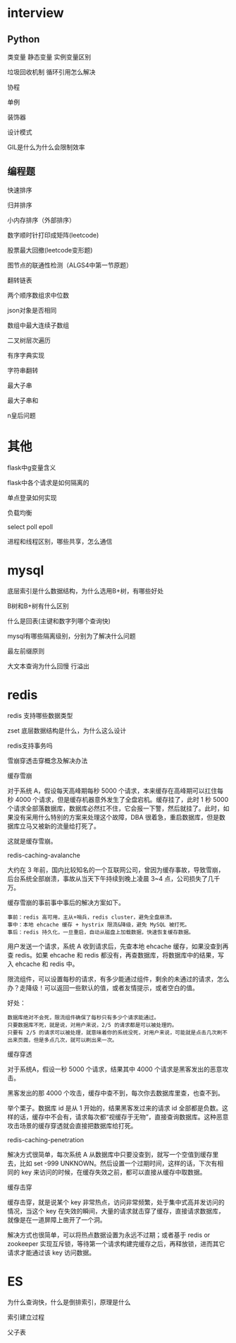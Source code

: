 # interview

## Python
类变量 静态变量 实例变量区别

垃圾回收机制  循环引用怎么解决

协程

单例

装饰器

设计模式

GIL是什么为什么会限制效率

## 编程题
快速排序

归并排序

小内存排序（外部排序）

数字顺时针打印成矩阵(leetcode)

股票最大回撤(leetcode变形题)

图节点的联通性检测（ALGS4中第一节原题）

翻转链表

两个顺序数组求中位数

json对象是否相同

数组中最大连续子数组

二叉树层次遍历

有序字典实现

字符串翻转

最大子串

最大子串和

n皇后问题
 
# 其他

flask中g变量含义

flask中各个请求是如何隔离的

单点登录如何实现

负载均衡

select poll epoll

进程和线程区别，哪些共享，怎么通信

# mysql
底层索引是什么数据结构，为什么选用B+树，有哪些好处

B树和B+树有什么区别

什么是回表(主键和数字列哪个查询快)

mysql有哪些隔离级别，分别为了解决什么问题

最左前缀原则

大文本查询为什么回慢
行溢出

# redis

redis 支持哪些数据类型

zset 底层数据结构是什么，为什么这么设计

redis支持事务吗

雪崩穿透击穿概念及解决办法

缓存雪崩

对于系统 A，假设每天高峰期每秒 5000 个请求，本来缓存在高峰期可以扛住每秒 4000 个请求，但是缓存机器意外发生了全盘宕机。缓存挂了，此时 1 秒 5000 个请求全部落数据库，数据库必然扛不住，它会报一下警，然后就挂了。此时，如果没有采用什么特别的方案来处理这个故障，DBA 很着急，重启数据库，但是数据库立马又被新的流量给打死了。

这就是缓存雪崩。

redis-caching-avalanche

大约在 3 年前，国内比较知名的一个互联网公司，曾因为缓存事故，导致雪崩，后台系统全部崩溃，事故从当天下午持续到晚上凌晨 3~4 点，公司损失了几千万。

缓存雪崩的事前事中事后的解决方案如下。

    事前：redis 高可用，主从+哨兵，redis cluster，避免全盘崩溃。
    事中：本地 ehcache 缓存 + hystrix 限流&降级，避免 MySQL 被打死。
    事后：redis 持久化，一旦重启，自动从磁盘上加载数据，快速恢复缓存数据。
 

用户发送一个请求，系统 A 收到请求后，先查本地 ehcache 缓存，如果没查到再查 redis。如果 ehcache 和 redis 都没有，再查数据库，将数据库中的结果，写入 ehcache 和 redis 中。

限流组件，可以设置每秒的请求，有多少能通过组件，剩余的未通过的请求，怎么办？走降级！可以返回一些默认的值，或者友情提示，或者空白的值。

好处：

    数据库绝对不会死，限流组件确保了每秒只有多少个请求能通过。
    只要数据库不死，就是说，对用户来说，2/5 的请求都是可以被处理的。
    只要有 2/5 的请求可以被处理，就意味着你的系统没死，对用户来说，可能就是点击几次刷不出来页面，但是多点几次，就可以刷出来一次。

 
缓存穿透

对于系统A，假设一秒 5000 个请求，结果其中 4000 个请求是黑客发出的恶意攻击。

黑客发出的那 4000 个攻击，缓存中查不到，每次你去数据库里查，也查不到。

举个栗子。数据库 id 是从 1 开始的，结果黑客发过来的请求 id 全部都是负数。这样的话，缓存中不会有，请求每次都“视缓存于无物”，直接查询数据库。这种恶意攻击场景的缓存穿透就会直接把数据库给打死。

redis-caching-penetration

解决方式很简单，每次系统 A 从数据库中只要没查到，就写一个空值到缓存里去，比如 set -999 UNKNOWN。然后设置一个过期时间，这样的话，下次有相同的 key 来访问的时候，在缓存失效之前，都可以直接从缓存中取数据。
 
缓存击穿

缓存击穿，就是说某个 key 非常热点，访问非常频繁，处于集中式高并发访问的情况，当这个 key 在失效的瞬间，大量的请求就击穿了缓存，直接请求数据库，就像是在一道屏障上凿开了一个洞。

解决方式也很简单，可以将热点数据设置为永远不过期；或者基于 redis or zookeeper 实现互斥锁，等待第一个请求构建完缓存之后，再释放锁，进而其它请求才能通过该 key 访问数据。

# ES
为什么查询快，什么是倒排索引，原理是什么

索引建立过程

父子表


